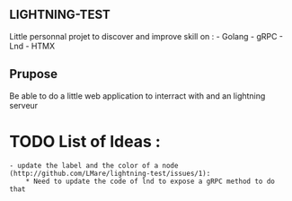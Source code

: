 
## LIGHTNING-TEST

Little personnal projet to discover and improve skill on  :
    - Golang
    - gRPC
    - Lnd
    - HTMX


## Prupose
Be able to do a little web application to interract with and an lightning serveur


# TODO List of Ideas :
	- update the label and the color of a node (http://github.com/LMare/lightning-test/issues/1):
		* Need to update the code of lnd to expose a gRPC method to do that

